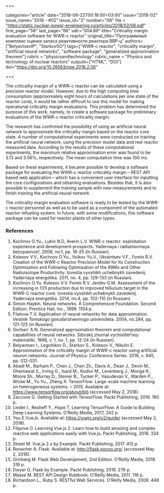 +++

categories="article"
date="2018-06-22T00:18:00+03:00"
issue="2018-02"
issue_name="2018 - #02"
issue_id="2"
number="06"
file = "https://static.nuclear-power-engineering.ru/articles/2018/02/06.pdf"
first_page="58"
last_page="66"
udc="004.89"
title="Criticality margin evaluation software for WWR-c reactor"
original_title="Программный комплекс оценки запаса реактивности реактора ВВР-ц"
authors=["BelyavtsevIP", "StarkovSO"]
tags=["WWR-c reactor", "criticality margin", "artificial neural networks", "software package", "generalized approximation theorem"]
rubric = "physicsandtechnology"
rubric_name = "Physics and technology of nuclear reactors"
outputs=["HTML", "DOI"]
doi="https://doi.org/10.26583/npe.2018.2.06"

+++

The criticality margin of a WWR-c reactor can be calculated using a precision reactor model. However, due to the high computing time consumption (approximately eight hours of calculations per one state of the reactor core), it would be rather difficult to use this model for making operational criticality margin evaluations. This problem has determined the purpose of this work, namely, to create a software package for preliminary evaluations of the WWR-c reactor criticality margin.

The research has confirmed the possibility of using an artificial neural network to approximate the criticality margin based on the reactor core state. A number of computational experiments were conducted on training the artificial neural network, using the precision model data and real reactor measured data. According to the results of these computational experiments, the maximum relative approximation error was found to be 3.13 and 3.56%, respectively. The mean computation time was 100 ms.

Based on these experiments, it became possible to develop a software package for evaluating the WWR-c reactor criticality margin – REST API based web application – which has a convenient user interface for inputting the core configurations and obtaining evaluations. Besides that, it is also possible to supplement the training sample with new measurements and to finish training the artificial neural network.

The criticality margin evaluation software is ready to be tested by the WWR-c reactor personnel as well as to be used as a component of the automated reactor refueling system. In future, with some modifications, this software package can be used for reactor plants of other types.

### References

1. Kochnov O.Yu., Lukin N.D, Averin L.V. WWR-c reactor: exploitation experience and development prospects. Yadernaya i radiatsionnaya bezopasnost’, 2008, no.1, pp. 18-25 (in Russian).
2. Kolesov V.V., Kochnov О.Yu., Volkov Yu.V., Ukraintsev V.F., Fomin R.V. Creation of the WWR-c Reactor Precision Model for Its Construction Optimisation and Following Optimisation of the 99Мо and Other Radioisotope Productivity. Izvestia vysshikh uchebnykh zavedenij. Yadernaya energetika. 2011, no. 4, pp. 129-133 (in Russian).
3. Kochnov O.Yu. Kolesov V.V. Fomin R.V. Jerdev G.M. Assessment of the increasing in 131I production due to improved tellurium target in the WWR-C reactor core. Izvestia vysshikh uchebnykh zavedenij. Yadernaya energetika. 2014, no.4, pp. 102-110 (in Russian).
4. Simon Haykin. Neural networks. A Comprehensive Foundation. Second Edition. Prentice Hall, Inc., 1999. 1104 p.
5. Filatova T.V. Application of neural networks for data approximation. Vestnik Tomskogo gosudarstvennogo universiteta. 2004, no.284, pp. 121-125 (in Russian).
6. Gorban’ A.N. Generalized approximation theorem and computational capabilities of neural networks. Sibirskij zhurnal vychislitel’noy matematiki. 1998, v. 1, no. 1, pp. 12-24 (in Russian).
7. Belyavtsev I., Legchikov D., Starkov S., Kolesov V., Nikulin E. Approximation of the criticality margin of WWR-c reactor using artificial neuron networks. Journal of Physics: Conference Series. 2018, v. 945, pp. 012-031.
8. Abadi M., Barham P., Chen J., Chen Zh., Davis A., Dean J., Devin M., Ghemawat S., Irving G., Isard M., Kudlur M., Levenberg J., Monga R., Moore Sh., Murray D., Steiner B., Tucker P., Vasudevan V., Warden P., Wicke M., Yu Yu., Zheng X. TensorFlow: Large-scale machine learning on heterogeneous systems. – 2015. Available at: https://www.tensorflow.org/about/bib (accessed May 2, 2018).
9. Zaccone G. Getting Started with TensorFlow. Packt Publishing, 2016. 180 p.
10. Lieder I., Resheff Y., Hope T. Learning TensorFlow. A Guide to Building Deep Learning Systems. O’Reilly Media, 2017, 242 p.
11. You E.VueJs. Available at: https://vuejs.org/v2/guide/ (accessed May 2, 2018).
12. Filipova O. Learning Vue.js 2. Learn how to build amazing and complex reactive web applications easily with Vue.js. Packt Publishing, 2016. 334 p.
13. Street M. Vue.js 2.x by Example. Packt Publishing, 2017. 412 p.
14. Ronacher A. Flask. Available at: http://flask.pocoo.org/ (accessed May 2, 2018).
15. Grinberg M. Flask Web Development, 2nd Edition. O’Reilly Media, 2018. 316 p.
16. Dwyer G. Flask by Example. Packt Publishing, 2016. 276 p.
17. Masse M. REST API Design Rulebook. O’Reilly Media, 2011. 116 p.
18. Richardson L., Ruby S. RESTful Web Services. O’Reilly Media, 2008. 448 p.
